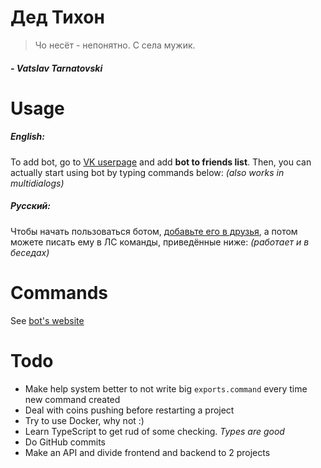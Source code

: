 # Дед Тихон

> Чо несёт - непонятно. С села мужик. 
##### *- Vatslav Tarnatovski*

# Usage

##### English:

To add bot, go to [VK userpage](https://vk.com/tihon_bot) and add **bot to friends list**.
Then, you can actually start using bot by typing commands below: *(also works in multidialogs)*

##### Русский:

Чтобы начать пользоваться ботом, [добавьте его в друзья](https://vk.com/tihon_bot), а потом можете писать ему в ЛС команды, приведённые ниже: *(работает и в беседах)*

# Commands

See [bot's website](https://tihon.glitch.me)

# Todo

- Make help system better to not write big `exports.command` every time new command created
- Deal with coins pushing before restarting a project
- Try to use Docker, why not :)
- Learn TypeScript to get rud of some checking. *Types are good*
- Do GitHub commits
- Make an API and divide frontend and backend to 2 projects
